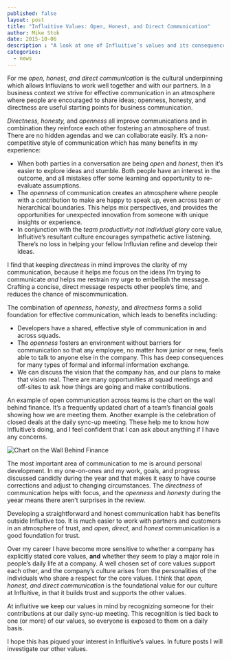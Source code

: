 ```yaml
---
published: false
layout: post
title: "Influitive Values: Open, Honest, and Direct Communication"
author: Mike Stok
date: 2015-10-06
description : "A look at one of Influitive’s values and its consequences."
categories:
  - news
---
```


For me *open, honest, and direct communication* is the cultural
underpinning which allows Influvians to work well together and
with our partners.  In a business context we strive for effective
communication in an atmosphere where people are encouraged to
share ideas; openness, honesty, and directness are useful starting
points for business communication.

*Directness, honesty,* and *openness* all improve communications
and in combination they reinforce each other fostering an atmosphere
of trust.  There are no hidden agendas and we can collaborate easily.
It’s a non-competitive style of communication which has many benefits
in my experience:

* When both parties in a conversation are being *open* and *honest*,
  then it’s easier to explore ideas and stumble.  Both people have
  an interest in the outcome, and all mistakes offer some learning
  and opportunity to re-evaluate assumptions.
* The *openness* of communication creates an atmosphere where people
  with a contribution to make are happy to speak up, even across team or
  hierarchical  boundaries.  This helps mix perspectives, and provides
  the opportunities for unexpected innovation from someone with
  unique insights or experience.
* In conjunction with the *team productivity not individual glory*
  core value, Influitive’s resultant culture encourages sympathetic
  active listening.  There’s no loss in helping your fellow Influvian
  refine and develop their ideas.

I find that keeping *directness* in mind improves the clarity of
my communication, because it helps me focus on the ideas I’m trying
to communicate *and* helps me restrain my urge to embellish the
message.  Crafting a concise, direct message respects other people’s
time, and reduces the chance of miscommunication.

The combination of *openness*, *honesty*, and *directness* forms a solid
foundation for effective communication, which leads to benefits
including:

* Developers have a shared, effective style of communication in and
  across squads.
* The *openness* fosters an environment without barriers for
  communication so that any employee, no matter how junior or new,
  feels able to talk to anyone else in the company.  This has deep
  consequences for many types of formal and informal information
  exchange.
* We can discuss the vision that the company has, and our plans to
  make that vision real.  There are many opportunities at squad
  meetings and off-sites to ask how things are going and make
  contributions.

An example of open communication across teams is the chart on the
wall behind finance.  It’s a frequently updated chart of a team’s
financial goals showing how we are meeting them.  Another example
is the celebration of closed deals at the daily sync-up meeting.
These help me to know how Influitive’s doing, and I feel confident
that I can ask about anything if I have any concerns.

![Chart on the Wall Behind Finance]({{site.baseurl}}/images/posts/finance-chart.jpg)

The most important area of communication to me is around personal
development.  In my one-on-ones and my work, goals, and progress
discussed candidly during the year and that makes it easy to have
course corrections and adjust to changing circumstances.  The
*directness* of communication helps with focus, and the *openness*
and *honesty* during the yeear means there aren’t surprises in the
review.

Developing a straightforward and honest communication habit has
benefits outside Influitive too.  It is much easier to work with
partners and customers in an atmosphere of trust, and *open*,
*direct*, and *honest* communication is a good foundation for
trust.

Over my career I have become more sensitive to whether a company
has explicitly stated core values, **and** whether they seem to play
a major role in people’s daily life at a company.  A well chosen 
set of core values support each other, and the company’s
culture arises from the personalities of the individuals who share
a respect for the core values.  I think that *open, honest, and
direct communication* is the foundational value for our culture at
Influitive, in that it builds trust and supports the other values.

At influitive we keep our values in mind by recognizing someone
for their contributions at our daily sync-up meeting.  This
recognition is tied back to one (or more) of our values, so everyone
is exposed to them on a daily basis.

I hope this has piqued your interest in Influitive’s values. In future
posts I will investigate our other values.
